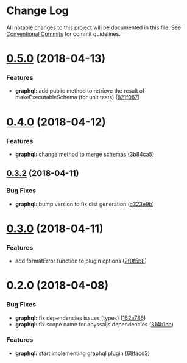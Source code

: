 # Change Log

All notable changes to this project will be documented in this file.
See [Conventional Commits](https://conventionalcommits.org) for commit guidelines.

<a name="0.5.0"></a>
# [0.5.0](https://github.com/remyr/abyssal/compare/@abyssaljs/plugin-graphql@0.4.0...@abyssaljs/plugin-graphql@0.5.0) (2018-04-13)


### Features

* **graphql:** add public method to retrieve the result of makeExecutableSchema (for unit tests) ([821f067](https://github.com/remyr/abyssal/commit/821f067))




<a name="0.4.0"></a>
# [0.4.0](https://github.com/remyr/abyssal/compare/@abyssaljs/plugin-graphql@0.3.2...@abyssaljs/plugin-graphql@0.4.0) (2018-04-12)


### Features

* **graphql:** change method to merge schemas ([3b84ca5](https://github.com/remyr/abyssal/commit/3b84ca5))




<a name="0.3.2"></a>
## [0.3.2](https://github.com/remyr/abyssal/compare/@abyssaljs/plugin-graphql@0.3.0...@abyssaljs/plugin-graphql@0.3.2) (2018-04-11)


### Bug Fixes

* **graphql:** bump version to fix dist generation ([c323e9b](https://github.com/remyr/abyssal/commit/c323e9b))




<a name="0.3.0"></a>
# [0.3.0](https://github.com/remyr/abyssal/compare/@abyssaljs/plugin-graphql@0.2.0...@abyssaljs/plugin-graphql@0.3.0) (2018-04-11)


### Features

* add formatError function to plugin options ([2f0f5b8](https://github.com/remyr/abyssal/commit/2f0f5b8))




<a name="0.2.0"></a>
# 0.2.0 (2018-04-08)


### Bug Fixes

* **graphql:** fix dependencies issues (types) ([162a786](https://github.com/remyr/abyssal/commit/162a786))
* **graphql:** fix scope name for abyssaljs dependencies ([314b1cb](https://github.com/remyr/abyssal/commit/314b1cb))


### Features

* **graphql:** start implementing graphql plugin ([68facd3](https://github.com/remyr/abyssal/commit/68facd3))
